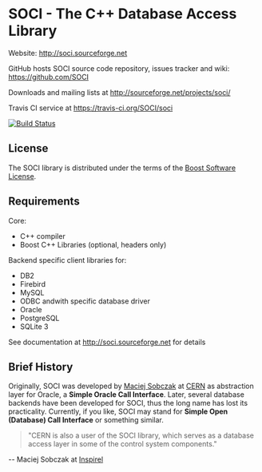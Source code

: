 SOCI - The C++ Database Access Library
======================================

Website: http://soci.sourceforge.net

GitHub hosts SOCI source code repository, issues tracker and wiki:
https://github.com/SOCI

Downloads and mailing lists at 
http://sourceforge.net/projects/soci/

Travis CI service at https://travis-ci.org/SOCI/soci

[![Build Status](https://api.travis-ci.org/SOCI/soci.png)](https://travis-ci.org/SOCI/soci)

License
-------

The SOCI library is distributed under the terms of the [Boost Software License](http://www.boost.org/LICENSE_1_0.txt).

Requirements
------------

Core:
* C++ compiler
* Boost C++ Libraries (optional, headers only)

Backend specific client libraries for:
* DB2
* Firebird
* MySQL
* ODBC andwith specific database driver
* Oracle
* PostgreSQL
* SQLite 3

See documentation at http://soci.sourceforge.net for details  

Brief History
-------------
Originally, SOCI was developed by [Maciej Sobczak](http://www.msobczak.com/)
at [CERN](http://www.cern.ch/) as abstraction layer for Oracle,
a **Simple Oracle Call Interface**.
Later, several database backends have been developed for SOCI,
thus the long name has lost its practicality.
Currently, if you like, SOCI may stand for **Simple Open (Database) Call Interface**
or something similar.

> "CERN is also a user of the SOCI library, which serves as a database access
> layer in some of the control system components."

-- Maciej Sobczak at [Inspirel](http://www.inspirel.com/users.html)
